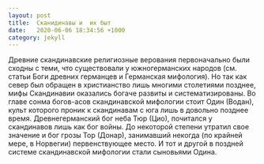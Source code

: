 ```yaml
---
layout: post
title:  Сканидинавы и  их быт
date:   2020-06-06 18:34:56 +1000
category: jekyll
---
```

<p>Древние скандинавские религиозные верования первоначально были сходны с теми, что существовали у южногерманских народов (см. статьи Боги древних германцев и Германская мифология). Но так как север был обращен в христианство лишь многими столетиями позднее, мифы Скандинавии оказались богаче развиты и систематизированы. Во главе сонма богов-асов скандинавской мифологии стоит Один (Водан), культ которого проник к скандинавам с юга лишь в довольно позднее время. Древнегерманский бог неба Тюр (Цио), почитался у скандинавов лишь как бог войны. До некоторой степени утратил свое значение и бог грозы Тор (Донар), занимавший некогда (по крайней мере, в Норвегии) первенствующее место. И тот и другой в поздней системе скандинавской мифологии стали сыновьями Одина.</p>